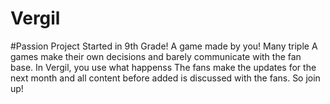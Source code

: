 # Vergil
#Passion Project Started in 9th Grade!
A game made by you!
Many triple A games make their own decisions and barely communicate with the fan base. In Vergil, you use what happenss
The fans make the updates for the next month and all content before added is discussed with the fans.
So join up!
